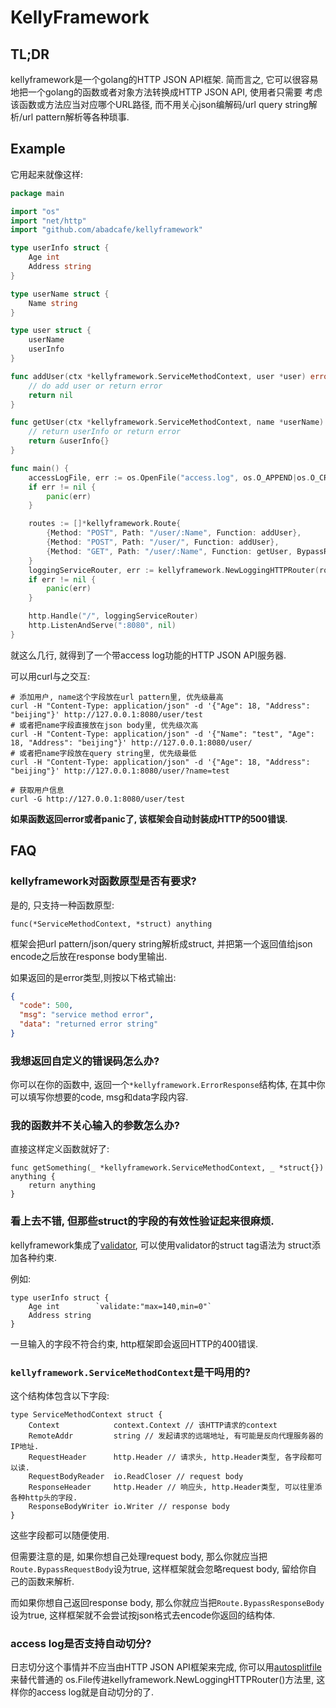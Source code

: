 # KellyFramework

## TL;DR

kellyframework是一个golang的HTTP JSON API框架. 简而言之, 它可以很容易地把一个golang的函数或者对象方法转换成HTTP JSON API, 使用者只需要
考虑该函数或方法应当对应哪个URL路径, 而不用关心json编解码/url query string解析/url pattern解析等各种琐事.

## Example

它用起来就像这样:
```go
package main

import "os"
import "net/http"
import "github.com/abadcafe/kellyframework"

type userInfo struct {
    Age int
    Address string
}

type userName struct {
    Name string
}

type user struct {
    userName
    userInfo
}

func addUser(ctx *kellyframework.ServiceMethodContext, user *user) error {
    // do add user or return error
    return nil
}

func getUser(ctx *kellyframework.ServiceMethodContext, name *userName) interface{} {
    // return userInfo or return error
    return &userInfo{}
}

func main() {
    accessLogFile, err := os.OpenFile("access.log", os.O_APPEND|os.O_CREATE|os.O_WRONLY, 0644)
    if err != nil {
        panic(err)
    }

    routes := []*kellyframework.Route{
        {Method: "POST", Path: "/user/:Name", Function: addUser},
        {Method: "POST", Path: "/user/", Function: addUser},
        {Method: "GET", Path: "/user/:Name", Function: getUser, BypassRequestBody: true},
    }
    loggingServiceRouter, err := kellyframework.NewLoggingHTTPRouter(routes, nil, accessLogFile)
    if err != nil {
        panic(err)
    }

    http.Handle("/", loggingServiceRouter)
    http.ListenAndServe(":8080", nil)
}
```
就这么几行, 就得到了一个带access log功能的HTTP JSON API服务器.

可以用curl与之交互:
```shell
# 添加用户, name这个字段放在url pattern里, 优先级最高
curl -H "Content-Type: application/json" -d '{"Age": 18, "Address": "beijing"}' http://127.0.0.1:8080/user/test
# 或者把name字段直接放在json body里, 优先级次高
curl -H "Content-Type: application/json" -d '{"Name": "test", "Age": 18, "Address": "beijing"}' http://127.0.0.1:8080/user/
# 或者把name字段放在query string里, 优先级最低
curl -H "Content-Type: application/json" -d '{"Age": 18, "Address": "beijing"}' http://127.0.0.1:8080/user/?name=test

# 获取用户信息
curl -G http://127.0.0.1:8080/user/test
```
**如果函数返回error或者panic了, 该框架会自动封装成HTTP的500错误.**

## FAQ

### kellyframework对函数原型是否有要求?

是的, 只支持一种函数原型:

`func(*ServiceMethodContext, *struct) anything`

框架会把url pattern/json/query string解析成struct, 并把第一个返回值给json encode之后放在response body里输出.

如果返回的是error类型,则按以下格式输出:
```json
{
  "code": 500,
  "msg": "service method error", 
  "data": "returned error string"
}
```

### 我想返回自定义的错误码怎么办?

你可以在你的函数中, 返回一个`*kellyframework.ErrorResponse`结构体, 在其中你可以填写你想要的code, msg和data字段内容.

### 我的函数并不关心输入的参数怎么办?

直接这样定义函数就好了:
```
func getSomething(_ *kellyframework.ServiceMethodContext, _ *struct{}) anything {
    return anything
}
```

### 看上去不错, 但那些struct的字段的有效性验证起来很麻烦.

kellyframework集成了[validator](https://godoc.org/gopkg.in/go-playground/validator.v9), 可以使用validator的struct tag语法为
struct添加各种约束.

例如:
```
type userInfo struct {
    Age int        `validate:"max=140,min=0"`
    Address string
}
```

一旦输入的字段不符合约束, http框架即会返回HTTP的400错误.

### `kellyframework.ServiceMethodContext`是干吗用的?

这个结构体包含以下字段:
```
type ServiceMethodContext struct {
	Context            context.Context // 该HTTP请求的context
	RemoteAddr         string // 发起请求的远端地址, 有可能是反向代理服务器的IP地址.
	RequestHeader      http.Header // 请求头, http.Header类型, 各字段都可以读.
	RequestBodyReader  io.ReadCloser // request body
	ResponseHeader     http.Header // 响应头, http.Header类型, 可以往里添各种http头的字段.
	ResponseBodyWriter io.Writer // response body
}
```
这些字段都可以随便使用.

但需要注意的是, 如果你想自己处理request body, 那么你就应当把`Route.BypassRequestBody`设为true, 这样框架就会忽略request body, 留给你自
己的函数来解析.

而如果你想自己返回response body, 那么你就应当把`Route.BypassResponseBody`设为true, 这样框架就不会尝试按json格式去encode你返回的结构体.

### access log是否支持自动切分?

日志切分这个事情并不应当由HTTP JSON API框架来完成, 你可以用[autosplitfile](https://github.com/abadcafe/autosplitfile)来替代普通的
os.File传进kellyframework.NewLoggingHTTPRouter()方法里, 这样你的access log就是自动切分的了.
